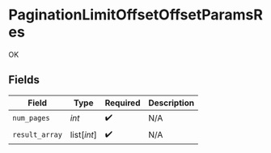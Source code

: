 # PaginationLimitOffsetOffsetParamsRes

OK


## Fields

| Field              | Type               | Required           | Description        |
| ------------------ | ------------------ | ------------------ | ------------------ |
| `num_pages`        | *int*              | :heavy_check_mark: | N/A                |
| `result_array`     | list[*int*]        | :heavy_check_mark: | N/A                |